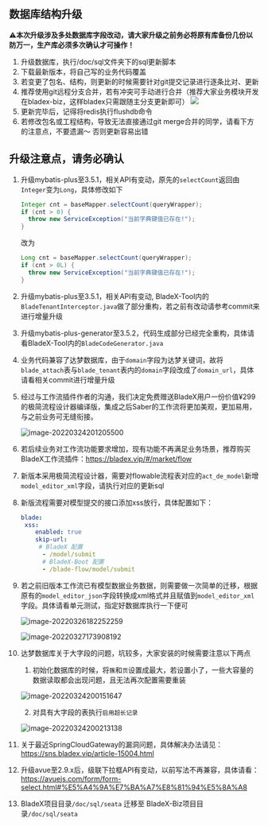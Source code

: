 ## 数据库结构升级

⚠️**本次升级涉及多处数据库字段改动，请大家升级之前务必将原有库备份几份以防万一，生产库必须多次确认才可操作！**



1. 升级数据库，执行/doc/sql文件夹下的sql更新脚本
2. 下载最新版本，将自己写的业务代码覆盖
3. 若变更了包名、结构，则更新的时候需要针对git提交记录进行逐条比对、更新
4. 推荐使用git远程分支合并，若有冲突可手动进行合并（推荐大家业务模块开发在bladex-biz，这样bladex只需跟随主分支更新即可）
   ![](../images/screenshot_1581252278475.png)
5. 更新完毕后，记得将redis执行flushdb命令
6. 若修改包名或工程结构，导致无法直接通过git merge合并的同学，请看下方的注意点，不要遗漏～ 否则更新容易出错



## 升级注意点，请务必确认

1. 升级mybatis-plus至3.5.1，相关API有变动，原先的`selectCount`返回由`Integer`变为`Long`，具体修改如下

   ```java
   Integer cnt = baseMapper.selectCount(queryWrapper);
   if (cnt > 0) {
     throw new ServiceException("当前字典键值已存在!");
   }
   ```

   改为

   ```java
   Long cnt = baseMapper.selectCount(queryWrapper);
   if (cnt > 0L) {
     throw new ServiceException("当前字典键值已存在!");
   }
   ```

2. 升级mybatis-plus至3.5.1，相关API有变动, BladeX-Tool内的 `BladeTenantInterceptor.java`做了部分重构，若之前有改动请参考commit来进行增量升级

3. 升级mybatis-plus-generator至3.5.2，代码生成部分已经完全重构，具体请看BladeX-Tool内的`BladeCodeGenerator.java`

4. 业务代码兼容了达梦数据库，由于`domain`字段为达梦关键词，故将`blade_attach`表与`blade_tenant`表内的`domain`字段改成了`domain_url`，具体请看相关commit进行增量升级

5. 经过与工作流插件作者的沟通，我们决定免费赠送BladeX用户一份价值¥299的极简流程设计器编译版，集成之后Saber的工作流将更加美观，更加易用，与之前业务可无缝衔接。

   ![image-20220324201205500](../images/image-20220324201205500.png)

6. 若后续业务对工作流功能要求增加，现有功能不再满足业务场景，推荐购买BladeX工作流插件：https://bladex.vip/#/market/flow

7. 新版本采用极简流程设计器，需要对flowable流程表对应的`act_de_model`新增`model_editor_xml`字段，请执行对应的更新sql

8. 新版流程需要对模型提交的接口添加xss放行，具体配置如下：

   ```yaml
   blade:
   	xss:
       enabled: true
       skip-url:
       	# BladeX 配置
         - /model/submit
         # BladeX-Boot 配置
         - /blade-flow/model/submit
   ```

9. 若之前旧版本工作流已有模型数据业务数据，则需要做一次简单的迁移，根据原有的`model_editor_json`字段转换成xml格式并且赋值到`model_editor_xml`字段。具体请看单元测试，指定好数据库执行一下便可

   ![image-20220326182252259](../images/image-20220326182252259.png)

   ![image-20220327173908192](../images/image-20220327173908192.png)

10. 达梦数据库关于大字段的问题，坑较多，大家安装的时候需要注意以下两点

    1) 初始化数据库的时候，将`簇`和`页`设置成最大，若设置小了，一些大容量的数据读取都会出现问题，且无法再次配置需要重装

    ![image-20220324200151647](../images/image-20220324200151647.png)

    2) 对具有大字段的表执行`启用超长记录`

    ![image-20220324200213138](../images/image-20220324200213138.png)

11. 关于最近SpringCloudGateway的漏洞问题，具体解决办法请见：https://sns.bladex.vip/article-15004.html

12. 升级avue至2.9.x后，级联下拉框API有变动，以前写法不再兼容，具体请看：https://avuejs.com/form/form-select.html#%E5%A4%9A%E7%BA%A7%E8%81%94%E5%8A%A8

13. BladeX项目目录`/doc/sql/seata` 迁移至 BladeX-Biz项目目录`/doc/sql/seata`

